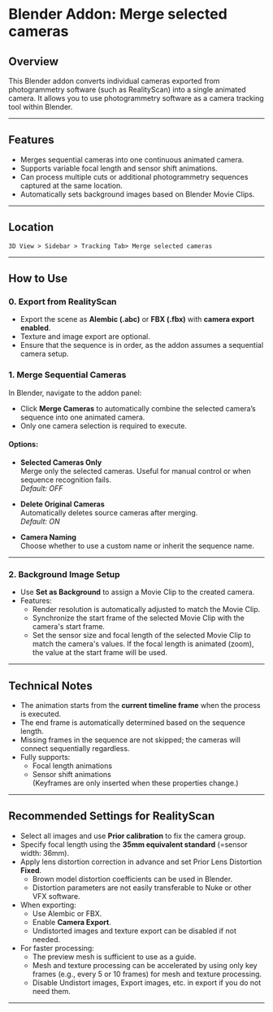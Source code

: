 # Blender Addon: Merge selected cameras

## Overview
This Blender addon converts individual cameras exported from photogrammetry software (such as RealityScan) into a single animated camera. It allows you to use photogrammetry software as a camera tracking tool within Blender.

---

## Features
- Merges sequential cameras into one continuous animated camera.
- Supports variable focal length and sensor shift animations.
- Can process multiple cuts or additional photogrammetry sequences captured at the same location.
- Automatically sets background images based on Blender Movie Clips.

---

## Location
 `3D View > Sidebar > Tracking Tab> Merge selected cameras`

---

## How to Use

### 0. Export from RealityScan
- Export the scene as **Alembic (.abc)** or **FBX (.fbx)** with **camera export enabled**.
- Texture and image export are optional.
- Ensure that the sequence is in order, as the addon assumes a sequential camera setup.

### 1. Merge Sequential Cameras
In Blender, navigate to the addon panel:

- Click **Merge Cameras** to automatically combine the selected camera’s sequence into one animated camera.
- Only one camera selection is required to execute.

#### Options:
- **Selected Cameras Only**  
    Merge only the selected cameras. Useful for manual control or when sequence recognition fails.  
    *Default: OFF*

- **Delete Original Cameras**  
    Automatically deletes source cameras after merging.  
    *Default: ON*

- **Camera Naming**  
    Choose whether to use a custom name or inherit the sequence name.

---

### 2. Background Image Setup
- Use **Set as Background** to assign a Movie Clip to the created camera.
- Features:
    - Render resolution is automatically adjusted to match the Movie Clip.
    - Synchronize the start frame of the selected Movie Clip with the camera's start frame.
    - Set the sensor size and focal length of the selected Movie Clip to match the camera's values. If the focal length is animated (zoom), the value at the start frame will be used.

---

## Technical Notes
- The animation starts from the **current timeline frame** when the process is executed.  
- The end frame is automatically determined based on the sequence length.
- Missing frames in the sequence are not skipped; the cameras will connect sequentially regardless.
- Fully supports:
    - Focal length animations
    - Sensor shift animations  
    (Keyframes are only inserted when these properties change.)

---

## Recommended Settings for RealityScan
- Select all images and use **Prior calibration** to fix the camera group.
- Specify focal length using the **35mm equivalent standard** (=sensor width: 36mm).
- Apply lens distortion correction in advance and set Prior Lens Distortion **Fixed**.
    - Brown model distortion coefficients can be used in Blender.
    - Distortion parameters are not easily transferable to Nuke or other VFX software.
- When exporting:
    - Use Alembic or FBX.
    - Enable **Camera Export**.
    - Undistorted images and texture export can be disabled if not needed.
- For faster processing:
    - The preview mesh is sufficient to use as a guide.
    - Mesh and texture processing can be accelerated by using only key frames (e.g., every 5 or 10 frames) for mesh and texture processing.
    - Disable Undistort images, Export images, etc. in export if you do not need them.



---
